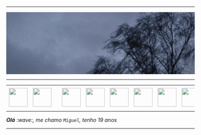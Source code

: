 
-----

<div>
<img align="center" alt="Header" src="https://github.com/miguelrmm/miguelrmm/blob/main/img/banner.png?raw=true"/>
</div>

-----

<div align="center">
<table>
<tr>
 <td align="center" colspan="11"></td>
</tr> 
<tr>
<td><a href="https://github.com/miguelrmm" target="_blank"><img src="https://github.com/miguelrmm/miguelrmm/blob/main/img/github5.png?raw=true" width="50px" height="50px"/></a>
</td>
<td><a href="https://replit.com/@aramuni"><img src="https://github.com/miguelrmm/miguelrmm/blob/main/img/replit3.svg?raw=true" width="50px" height="50px"/></a>
</td>
<td><a href="mailto:miguelrmm@gmail.com" target="_blank"><img src="https://github.com/miguelrmm/miguelrmm/blob/main/img/gmail2.png?raw=true" width="50px" height="50px"/></a>
</td>
<td><a href="https://wa.me/5531980402103" target="_blank"><img src="https://github.com/miguelrmm/miguelrmm/blob/main/img/wpp2.png?raw=true" width="50px" height="50px"/></a>
</td>
<td><a href="https://www.instagram.com/miguelrmm/" target="_blank"><img src="https://github.com/miguelrmm/miguelrmm/blob/main/img/insta2.png?raw=true" width="50px" height="50px"/></a>
</td>
<td><a href="https://www.linkedin.com/in/miguelrmm/" target="_blank"><img src="https://github.com/miguelrmm/miguelrmm/blob/main/img/linkedin2.png?raw=true" width="50px" height="50px"/></a>
</td>
<td><a href="http://lattes.cnpq.br/1208427665892059" target="_blank"><img src="https://github.com/miguelrmm/miguelrmm/blob/main/img/lattes2.png?raw=true" width="50px" height="50px"/></a>
</td>
<!--<td><a href="https://slack.com/app_redirect?channel=UVD9N6VCL"><img src="https://github.com/miguelrmm/miguelrmm/blob/main/img/slack.png?raw=true" width="50px" height="50px"/></a>
</td>-->
<td><a href="https://discordapp.com/users/959151773728251914" target="_blank"><img src="https://github.com/miguelrmm/miguelrmm/blob/main/img/discord2.png?raw=true" width="50px" height="50px"/></a>
</td>
<td><a href="https://www.skoob.com.br/perfil/Aramuni" target="_blank"><img src="https://github.com/miguelrmm/miguelrmm/blob/main/img/skoob2.png?raw=true" width="50px" height="50px"/></a>
</td>
<td><a href="https://scholar.google.com.br/citations?user=OARYxSYAAAAJ&hl=pt-BR&oi=ao" target="_blank"><img src="https://github.com/miguelrmm/miguelrmm/blob/main/img/scholar2.png?raw=true" width="50px" height="50px"/></a>
</td>
<td><a href="https://calendly.com/aramuni/" target="_blank"><img src="https://github.com/miguelrmm/miguelrmm/blob/main/img/calendar2.png?raw=true" width="50px" height="50px"/></a>
</td>
</tr>
<tr>
 <td align="center" colspan="11"></td>
</tr> 
</table>

</div>
<div align="justify">
<i><b>Olá</b> :wave:, me chamo <code>Miguel</code>, tenho 19 anos
</div>

-----
